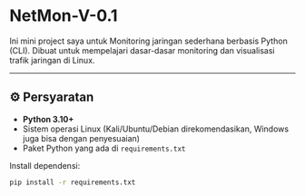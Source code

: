 # NetMon-V-0.1
Ini mini project saya untuk Monitoring jaringan sederhana berbasis Python (CLI).  Dibuat untuk mempelajari dasar-dasar monitoring dan visualisasi trafik jaringan di Linux.

---

## ⚙️ Persyaratan  

- **Python 3.10+**  
- Sistem operasi Linux (Kali/Ubuntu/Debian direkomendasikan, Windows juga bisa dengan penyesuaian)  
- Paket Python yang ada di `requirements.txt`  

Install dependensi:  

```bash
pip install -r requirements.txt
